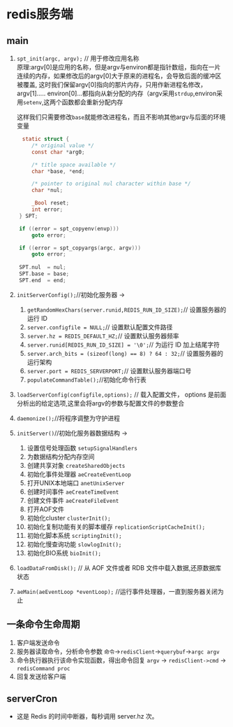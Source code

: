 # redis服务端

## main
1. `spt_init(argc, argv);` // 用于修改应用名称  
   原理:argv[0]是应用的名称，但是argv与environ都是指针数组，指向在一片连续的内存，如果修改后的argv[0]大于原来的进程名，会导致后面的缓冲区被覆盖, 这时我们保留argv[0]指向的那片内存，只用作新进程名修改，argv[1]..... environ[0]...都指向从新分配的内存（argv采用`strdup`,environ采用`setenv`,这两个函数都会重新分配内存

    这样我们只需要修改`base`就能修改进程名，而且不影响其他argv与后面的环境变量

```c
     static struct {
	    /* original value */
    	const char *arg0;

	    /* title space available */
	    char *base, *end;

	    /* pointer to original nul character within base */
	    char *nul;

	    _Bool reset;
	    int error;
    } SPT;
```
```c
	if ((error = spt_copyenv(envp)))
		goto error;

	if ((error = spt_copyargs(argc, argv)))
		goto error;
    
	SPT.nul  = nul;
	SPT.base = base;
	SPT.end  = end;

```

2. `initServerConfig();`//初始化服务器 ->     

   1. `getRandomHexChars(server.runid,REDIS_RUN_ID_SIZE);`// 设置服务器的运行 ID
   2. `server.configfile = NULL;`// 设置默认配置文件路径
   3. `server.hz = REDIS_DEFAULT_HZ;`// 设置默认服务器频率
   4. `server.runid[REDIS_RUN_ID_SIZE] = '\0';`// 为运行 ID 加上结尾字符
   5. `server.arch_bits = (sizeof(long) == 8) ? 64 : 32;`// 设置服务器的运行架构
   6. `server.port = REDIS_SERVERPORT;`// 设置默认服务器端口号
   7. `populateCommandTable();`//初始化命令行表
            
       
3. `loadServerConfig(configfile,options);` // 载入配置文件， options 是前面分析出的给定选项,这里会将argv的参数与配置文件的参数整合


4. `daemonize();`//将程序调整为守护进程


5. `initServer()`//初始化服务器数据结构 ->  
   1. 设置信号处理函数   `setupSignalHandlers`
   2. 为数据结构分配内存空间 
   3. 创建共享对象 `createSharedObjects`
   4. 初始化事件处理器 `aeCreateEventLoop`
   5. 打开UNIX本地端口 `anetUnixServer`
   6. 创建时间事件 `aeCreateTimeEvent`
   7. 创建文件事件 `aeCreateFileEvent`
   8. 打开AOF文件
   9. 初始化cluster `clusterInit();`
   10. 初始化复制功能有关的脚本缓存 `replicationScriptCacheInit();`
   11. 初始化脚本系统 `scriptingInit();`
   12. 初始化慢查询功能 `slowlogInit();`
   13. 初始化BIO系统 `bioInit();`

6. `loadDataFromDisk();` // 从 AOF 文件或者 RDB 文件中载入数据,还原数据库状态

7. `aeMain(aeEventLoop *eventLoop);` //运行事件处理器，一直到服务器关闭为止

## 一条命令生命周期
   1. 客户端发送命令
   2. 服务器读取命令，分析命令参数 `命令`->`redisClient`->`querybuf`->`argc argv`
   3. 命令执行器执行该命令实现函数，得出命令回复 `argv` -> `redisClient->cmd` -> `redisCommand proc`
   4. 回复发送给客户端

## serverCron 
* 这是 Redis 的时间中断器，每秒调用 server.hz 次。

